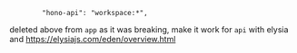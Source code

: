 ```
		"hono-api": "workspace:*",
```

deleted above from `app` as it was breaking, make it work for `api` with elysia and https://elysiajs.com/eden/overview.html
